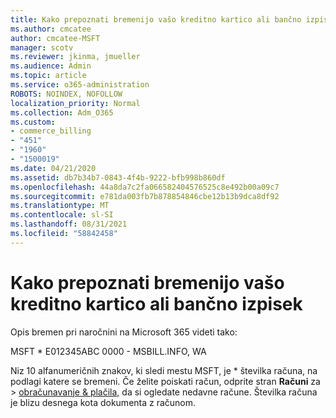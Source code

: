 ```yaml
---
title: Kako prepoznati bremenijo vašo kreditno kartico ali bančno izpisek
ms.author: cmcatee
author: cmcatee-MSFT
manager: scotv
ms.reviewer: jkinma, jmueller
ms.audience: Admin
ms.topic: article
ms.service: o365-administration
ROBOTS: NOINDEX, NOFOLLOW
localization_priority: Normal
ms.collection: Adm_O365
ms.custom:
- commerce_billing
- "451"
- "1960"
- "1500019"
ms.date: 04/21/2020
ms.assetid: db7b34b7-0843-4f4b-9222-bfb998b860df
ms.openlocfilehash: 44a8da7c2fa066582404576525c8e492b00a09c7
ms.sourcegitcommit: e781da003fb7b878854846cbe12b13b9dca8df92
ms.translationtype: MT
ms.contentlocale: sl-SI
ms.lasthandoff: 08/31/2021
ms.locfileid: "58842458"
---
```

# <a name="how-to-identify-a-charge-on-your-credit-card-or-bank-statement"></a>Kako prepoznati bremenijo vašo kreditno kartico ali bančno izpisek

Opis bremen pri naročnini na Microsoft 365 videti tako:
  
MSFT \* E012345ABC 0000 - MSBILL.INFO, WA
  
Niz 10 alfanumeričnih znakov, ki sledi mestu MSFT, je \* številka računa, na podlagi katere se bremeni. Če želite poiskati račun, odprite stran **Računi** za \> [obračunavanje & plačila,](https://go.microsoft.com/fwlink/p/?linkid=848039) da si ogledate nedavne račune. Številka računa je blizu desnega kota dokumenta z računom.